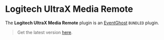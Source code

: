 # Logitech UltraX Media Remote

The **Logitech UltraX Media Remote** plugin is an [EventGhost](https://github.com/EventGhost/EventGhost) `BUNDLED` plugin.

> Get the latest version [here](https://github.com/EventGhost/EventGhost/tree/master/plugins/LogitechUltraX).